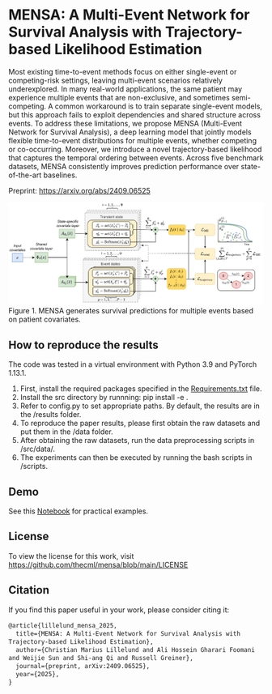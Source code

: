 # MENSA: A Multi-Event Network for Survival Analysis with Trajectory-based Likelihood Estimation

Most existing time-to-event methods focus on either single-event or competing-risk settings, leaving multi-event scenarios relatively underexplored. In many real-world applications, the same patient may experience multiple events that are non-exclusive, and sometimes semi-competing. A common workaround is to train separate single-event models, but this approach fails to exploit dependencies and shared structure across events. To address these limitations, we propose MENSA (Multi-Event Network for Survival Analysis), a deep learning model that jointly models flexible time-to-event distributions for multiple events, whether competing or co-occurring. Moreover, we introduce a novel trajectory-based likelihood that captures the temporal ordering between events. Across five benchmark datasets, MENSA consistently improves prediction performance over state-of-the-art baselines.

Preprint: https://arxiv.org/abs/2409.06525

<p align="left"><img src="https://github.com/thecml/mensa/blob/main/mensa.png">
Figure 1. MENSA generates survival predictions for multiple events based on patient covariates.

How to reproduce the results
--------
The code was tested in a virtual environment with Python 3.9 and PyTorch 1.13.1.

1. First, install the required packages specified in the [Requirements.txt](https://github.com/thecml/mensa/blob/main/requirements.txt) file.
2. Install the src directory by runnning: pip install -e .
3. Refer to config.py to set appropriate paths. By default, the results are in the /results folder.
4. To reproduce the paper results, please first obtain the raw datasets and put them in the /data folder.
5. After obtaining the raw datasets, run the data preprocessing scripts in /src/data/.
6. The experiments can then be executed by running the bash scripts in /scripts.

Demo
--------
See this [Notebook](https://github.com/thecml/mensa/blob/main/notebooks/demo.ipynb) for practical examples.

License
--------
To view the license for this work, visit https://github.com/thecml/mensa/blob/main/LICENSE

Citation
--------
If you find this paper useful in your work, please consider citing it:
 
```
@article{lillelund_mensa_2025,
  title={MENSA: A Multi-Event Network for Survival Analysis with Trajectory-based Likelihood Estimation}, 
  author={Christian Marius Lillelund and Ali Hossein Gharari Foomani and Weijie Sun and Shi-ang Qi and Russell Greiner},
  journal={preprint, arXiv:2409.06525},
  year={2025},
}
```
